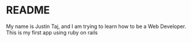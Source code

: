 # README

My name is Justin Taj, and I am trying to learn how to be a Web Developer. This is my first app using ruby on rails
